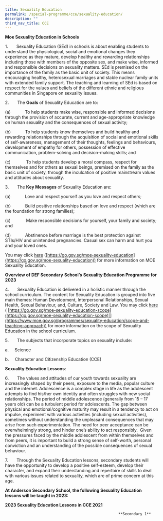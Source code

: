 ```yaml
---
title: Sexuality Education
permalink: /special-programme/cce/sexuality-education/
description: ""
third_nav_title: CCE
---
```

**Moe Sexuality Education in Schools**

1.       Sexuality Education (SEd) in schools is about enabling students to understand the physiological, social and emotional changes they experience as they mature, develop healthy and rewarding relationships including those with members of the opposite sex, and make wise, informed and responsible decisions on sexuality matters. SEd is premised on the importance of the family as the basic unit of society. This means encouraging healthy, heterosexual marriages and stable nuclear family units with extended family support. The teaching and learning of SEd is based on respect for the values and beliefs of the different ethnic and religious communities in Singapore on sexuality issues.

2.       The **Goals** of Sexuality Education are to:

(a)            To help students make wise, responsible and informed decisions through the provision of accurate, current and age-appropriate knowledge on human sexuality and the consequences of sexual activity;

(b)            To help students know themselves and build healthy and rewarding relationships through the acquisition of social and emotional skills of self-awareness, management of their thoughts, feelings and behaviours, development of empathy for others, possession of effective communication, problem-solving and decision-making skills; and

(c)             To help students develop a moral compass, respect for themselves and for others as sexual beings, premised on the family as the basic unit of society, through the inculcation of positive mainstream values and attitudes about sexuality.

3.       The **Key Messages** of Sexuality Education are:

(a)            Love and respect yourself as you love and respect others;

(b)            Build positive relationships based on love and respect (which are the foundation for strong families);

(c)             Make responsible decisions for yourself, your family and society; and

(d)            Abstinence before marriage is the best protection against STIs/HIV and unintended pregnancies. Casual sex can harm and hurt you and your loved ones.

You may click [here](https://go.gov.sg/moe-sexuality-education) ([https://go.gov.sg/moe-sexuality-education](https://go.gov.sg/moe-sexuality-education)) for more information on MOE Sexuality Education.

**Overview of DEF Secondary** **School’s** **Sexuality Education Programme for 2023**

4.       Sexuality Education is delivered in a holistic manner through the school curriculum. The content for Sexuality Education is grouped into five main themes: Human Development, Interpersonal Relationships, Sexual Health, Sexual Behaviour, and, Culture, Society and Law. You may click [here](https://go.gov.sg/moe-sexuality-education-scope) ( [https://go.gov.sg/moe-sexuality-education-scope](https://go.gov.sg/moe-sexuality-education-scope)[](https://www.moe.gov.sg/programmes/sexuality-education/scope-and-teaching-approach)) for more information on the scope of Sexuality Education in the school curriculum.

5.       The subjects that incorporate topics on sexuality include:

a.     Science

b.     Character and Citizenship Education (CCE)

**Sexuality Education Lessons**:

6.       The values and attitudes of our youth towards sexuality are increasingly shaped by their peers, exposure to the media, popular culture and the internet. Adolescence is a complex stage in life as the adolescent attempts to find his/her own identity and often struggles with new social relationships. The period of middle adolescence (generally from 15 – 17 years old) can be a turbulent period for adolescents. The gap between physical and emotional/cognitive maturity may result in a tendency to act on impulse, experiment with various activities (including sexual activities), sometimes without understanding the unpleasant consequences that may arise from such experimentation. The need for peer acceptance can be overwhelmingly strong, and hinder one’s ability to act responsibly.  Given the pressures faced by the middle adolescent from within themselves and from peers, it is important to build a strong sense of self-worth, personal conviction and an understanding of the possible consequences of sexual behaviour.

7.       Through the Sexuality Education lessons, secondary students will have the opportunity to develop a positive self-esteem, develop their character, and expand their understanding and repertoire of skills to deal with various issues related to sexuality, which are of prime concern at this age.


**At Anderson Secondary School, the following Sexuality Education lessons will be taught in 2023:**



**2023 Sexuality Education Lessons in CCE 2021**

														**Secondary 1**

